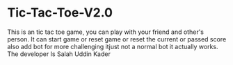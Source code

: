 # Tic-Tac-Toe-V2.0
This is an tic tac toe game, you can play with your friend and other's person. It can start game or reset game or reset the current or passed score also add bot for more challenging itjust not a normal bot it actually works. The developer Is Salah Uddin Kader
